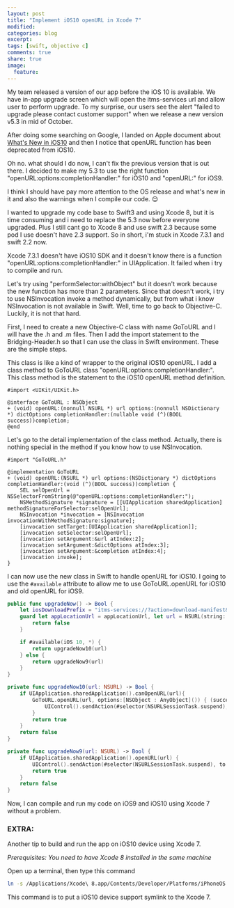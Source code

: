 ```yaml
---
layout: post
title: "Implement iOS10 openURL in Xcode 7"
modified:
categories: blog
excerpt:
tags: [swift, objective c]
comments: true
share: true
image:
  feature:
---
```


My team released a version of our app before the iOS 10 is available. We have in-app upgrade screen which will open the itms-services url and allow user to perform upgrade. To my surprise, our users see the alert "failed to upgrade please contact customer support" when we release a new version v5.3 in mid of October.

After doing some searching on Google, I landed on Apple document about [What's New in iOS10](https://developer.apple.com/library/content/releasenotes/General/WhatsNewIniOS/Articles/iOS10.html) and then I notice that openURL function has been deprecated from iOS10.

Oh no. what should I do now, I can't fix the previous version that is out there. I decided to make my 5.3 to use the right function "openURL:options:completionHandler:" for iOS10 and "openURL:" for iOS9.

I think I should have pay more attention to the OS release and what's new in it and also the warnings when I compile our code. 😌

I wanted to upgrade my code base to Swift3 and using Xcode 8, but it is time consuming and i need to replace the 5.3 now before everyone upgraded. Plus I still cant go to Xcode 8 and use swift 2.3 because some pod I use doesn't have 2.3 support. So in short, i'm stuck in Xcode 7.3.1 and swift 2.2 now.

Xcode 7.3.1 doesn't have iOS10 SDK and it doesn't know there is a function "openURL:options:completionHandler:" in UIApplication. It failed when i try to compile and run.

Let's try using "performSelector:withObject" but it doesn't work because the new function has more than 2 parameters. Since that doesn't work, i try to use NSInvocation invoke a method dynamically, but from what i know NSInvocation is not available in Swift. Well, time to go back to Objective-C. Luckily, it is not that hard.

First, I need to create a new Objective-C class with name GoToURL and I will have the .h and .m files. Then I add the import statement to the Bridging-Header.h so that I can use the class in Swift environment. These are the simple steps.

This class is like a kind of wrapper to the original iOS10 openURL. I add a class method to GoToURL class "openURL:options:completionHandler:". This class method is the statement to the iOS10 openURL method definition.

```obj-c
#import <UIKit/UIKit.h>

@interface GoToURL : NSObject
+ (void) openURL:(nonnull NSURL *) url options:(nonnull NSDictionary *) dictOptions completionHandler:(nullable void (^)(BOOL success))completion;
@end
```

Let's go to the detail implementation of the class method. Actually, there is nothing special in the method if you know how to use NSInvocation.

```obj-c
#import "GoToURL.h"

@implementation GoToURL
+ (void) openURL:(NSURL *) url options:(NSDictionary *) dictOptions completionHandler:(void (^)(BOOL success))completion {
    SEL selOpenUrl = NSSelectorFromString(@"openURL:options:completionHandler:");
    NSMethodSignature *signature = [[UIApplication sharedApplication] methodSignatureForSelector:selOpenUrl];
    NSInvocation *invocation = [NSInvocation invocationWithMethodSignature:signature];
    [invocation setTarget:[UIApplication sharedApplication]];
    [invocation setSelector:selOpenUrl];
    [invocation setArgument:&url atIndex:2];
    [invocation setArgument:&dictOptions atIndex:3];
    [invocation setArgument:&completion atIndex:4];
    [invocation invoke];
}
```

I can now use the new class in Swift to handle openURL for iOS10. I going to use the `#available` attribute to allow me to use GoToURL.openURL for iOS10 and old openURL for iOS9.

```swift
public func upgradeNow() -> Bool {
    let iosDownloadPrefix = "itms-services://?action=download-manifest&url="
    guard let appLocationUrl = appLocationUrl, let url = NSURL(string: iosDownloadPrefix + appLocationUrl.urlEncode()) else {
        return false
    }

    if #available(iOS 10, *) {
        return upgradeNow10(url)
    } else {
        return upgradeNow9(url)
    }
}

private func upgradeNow10(url: NSURL) -> Bool {
    if UIApplication.sharedApplication().canOpenURL(url){
        GoToURL.openURL(url, options:[NSObject : AnyObject]()) { (success) in
            UIControl().sendAction(#selector(NSURLSessionTask.suspend), to: UIApplication.sharedApplication(), forEvent: nil)
        }
        return true
    }
    return false
}

private func upgradeNow9(url: NSURL) -> Bool {
    if UIApplication.sharedApplication().openURL(url) {
        UIControl().sendAction(#selector(NSURLSessionTask.suspend), to: UIApplication.sharedApplication(), forEvent: nil)
        return true
    }
    return false
}
```

Now, I can compile and run my code on iOS9 and iOS10 using Xcode 7 without a problem.

### EXTRA:
Another tip to build and run the app on iOS10 device using Xcode 7.

*Prerequisites: You need to have Xcode 8 installed in the same machine*

Open up a terminal, then type this command
```bash
ln -s /Applications/Xcode\ 8.app/Contents/Developer/Platforms/iPhoneOS.platform/DeviceSupport/10.0\ \(14A345\)/ /Applications/Xcode.app/Contents/Developer/Platforms/iPhoneOS.platform/DeviceSupport
```

This command is to put a iOS10 device support symlink to the Xcode 7.
